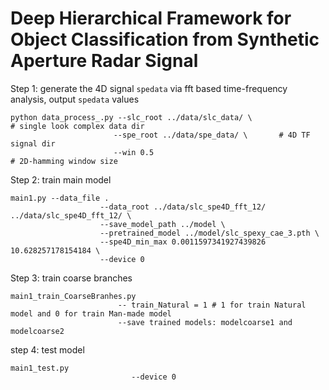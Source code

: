 # Deep Hierarchical Framework for Object Classification from Synthetic Aperture Radar Signal


Step 1: generate the 4D signal `spedata` via fft based time-frequency analysis, output `spedata` values

```
python data_process_.py --slc_root ../data/slc_data/ \                 # single look complex data dir
                       --spe_root ../data/spe_data/ \       # 4D TF signal dir
                       --win 0.5                                      # 2D-hamming window size 
```

Step 2: train main model

```
main1.py --data_file .
                    --data_root ../data/slc_spe4D_fft_12/ ../data/slc_spe4D_fft_12/ \
                    --save_model_path ../model \
                    --pretrained_model ../model/slc_spexy_cae_3.pth \
                    --spe4D_min_max 0.0011597341927439826 10.628257178154184 \
                    --device 0
```

Step 3: train coarse branches

```
main1_train_CoarseBranhes.py 
                        -- train_Natural = 1 # 1 for train Natural model and 0 for train Man-made model
                        --save trained models: modelcoarse1 and modelcoarse2
```

step 4: test model

```
main1_test.py 
                           --device 0
```

